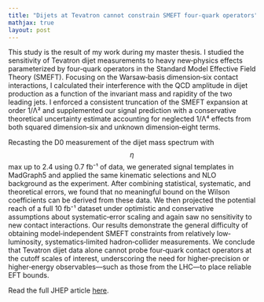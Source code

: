 ```yaml
---
title: "Dijets at Tevatron cannot constrain SMEFT four-quark operators"
mathjax: true
layout: post
---
```


This study is the result of my work during my master thesis. I studied the sensitivity of Tevatron dijet measurements to heavy new‐physics effects parameterized by four‐quark operators in the Standard Model Effective Field Theory (SMEFT). Focusing on the Warsaw‐basis dimension‑six contact interactions, I calculated their interference with the QCD amplitude in dijet production as a function of the invariant mass and rapidity of the two leading jets. I enforced a consistent truncation of the SMEFT expansion at order 1/Λ² and supplemented our signal prediction with a conservative theoretical uncertainty estimate accounting for neglected 1/Λ⁴ effects from both squared dimension‑six and unknown dimension‑eight terms. 


Recasting the D0 measurement of the dijet mass spectrum with $$\eta$$ max up to 2.4 using 0.7 fb⁻¹ of data, we generated signal templates in MadGraph5 and applied the same kinematic selections and NLO background as the experiment. After combining statistical, systematic, and theoretical errors, we found that no meaningful bound on the Wilson coefficients can be derived from these data. We then projected the potential reach of a full 10 fb⁻¹ dataset under optimistic and conservative assumptions about systematic‐error scaling and again saw no sensitivity to new contact interactions. Our results demonstrate the general difficulty of obtaining model‐independent SMEFT constraints from relatively low‐luminosity, systematics‑limited hadron‐collider measurements. We conclude that Tevatron dijet data alone cannot probe four‑quark contact operators at the cutoff scales of interest, underscoring the need for higher‑precision or higher‑energy observables—such as those from the LHC—to place reliable EFT bounds.


Read the full JHEP article [here](https://doi.org/10.1007/JHEP09(2019)086).
